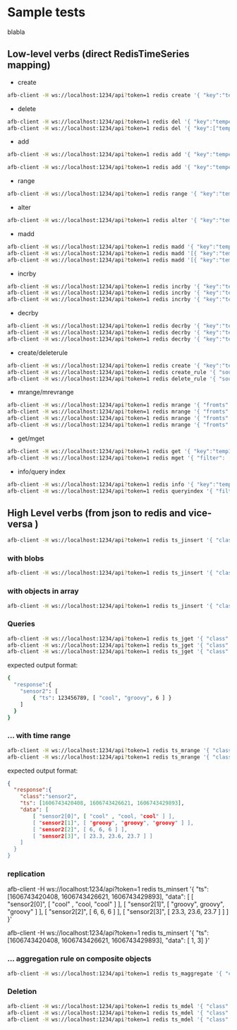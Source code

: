 # Sample tests

blabla

## Low-level verbs (direct RedisTimeSeries mapping)

* create

``` bash
afb-client -H ws://localhost:1234/api?token=1 redis create '{ "key":"temperature", "retention":3000, "uncompressed":true, "labels": { "sens":"3", "asa":"44" } }'
```

* delete

``` bash
afb-client -H ws://localhost:1234/api?token=1 redis del '{ "key":"temperature" }'
afb-client -H ws://localhost:1234/api?token=1 redis del '{ "key":["temperature"; "temperature2"] }'
```

* add

``` bash
afb-client -H ws://localhost:1234/api?token=1 redis add '{ "key":"temperature", "timestamp":"1548149191", "value":42 , "retention":3000, "uncompressed":true, "labels": { "sens":"3", "asa":"44" } }'

afb-client -H ws://localhost:1234/api?token=1 redis add '{ "key":"temperature", "timestamp":"*", "value":42 , "retention":3000, "uncompressed":true, "labels": { "sens":"3", "asa":"44" } }'
```

* range

``` bash
afb-client -H ws://localhost:1234/api?token=1 redis range '{ "key":"temperature", "fromts":"1548149191", "tots":"1548149200" }'
```

* alter

``` bash
afb-client -H ws://localhost:1234/api?token=1 redis alter '{ "key":"temperature", "retention":3000,  "labels": { "sens":"3", "asa":"45" } }'
```

* madd

``` bash
afb-client -H ws://localhost:1234/api?token=1 redis madd '{ "key":"temperature", "timestamp":"15481491091" , "value":32 }'
afb-client -H ws://localhost:1234/api?token=1 redis madd '[{ "key":"temperature", "timestamp":"15481491091" , "value":32 }]'
afb-client -H ws://localhost:1234/api?token=1 redis madd '[{ "key":"temperature", "timestamp":"*" , "value":32 }, { "key":"temperature1", "timestamp":"*" , "value":29 }]'
```

* incrby

``` bash
afb-client -H ws://localhost:1234/api?token=1 redis incrby '{ "key":"temperature", "value":1, "timestamp":"*" }'
afb-client -H ws://localhost:1234/api?token=1 redis incrby '{ "key":"temperature", "value":2 , "timestamp":"*", "retention":2000 }'
afb-client -H ws://localhost:1234/api?token=1 redis incrby '{ "key":"temperature", "value":2.2, "timestamp":"*", "uncompressed":true }'
```

* decrby

``` bash
afb-client -H ws://localhost:1234/api?token=1 redis decrby '{ "key":"temperature", "value":1, "timestamp":"*" }'
afb-client -H ws://localhost:1234/api?token=1 redis decrby '{ "key":"temperature", "value":2 , "timestamp":"*", "retention":2000 }'
afb-client -H ws://localhost:1234/api?token=1 redis decrby '{ "key":"temperature", "value":2.2, "timestamp":"*", "uncompressed":true }'
```

* create/deleterule

``` bash
afb-client -H ws://localhost:1234/api?token=1 redis create '{ "key":"temp1" }'
afb-client -H ws://localhost:1234/api?token=1 redis create_rule '{ "sourceKey":"temperature", "destKey":"temp1", "aggregation": {"type": "avg", "bucket":500} }'
afb-client -H ws://localhost:1234/api?token=1 redis delete_rule '{ "sourceKey":"temperature", "destKey":"temp1" }
```

* mrange/mrevrange

``` bash
afb-client -H ws://localhost:1234/api?token=1 redis mrange '{ "fromts":"1548149191", "tots":"1548149200" , "filter": [ "sens=3" ] }'
afb-client -H ws://localhost:1234/api?token=1 redis mrange '{ "fromts":"-", "tots":"+" , "filter": [ "sens=3" ] }'
afb-client -H ws://localhost:1234/api?token=1 redis mrange '{ "fromts":"-", "tots":"+" , "filter": [ "sens=3" ], "count":3 }'
afb-client -H ws://localhost:1234/api?token=1 redis mrange '{ "fromts":"1548149191", "tots":"1548149200", "withlabels":true, "filter": [ "sens=3" ] }'
```

* get/mget

``` bash
afb-client -H ws://localhost:1234/api?token=1 redis get '{ "key":"temp1" }'
afb-client -H ws://localhost:1234/api?token=1 redis mget '{ "filter": [ "sens=3" ] }'
```

* info/query index

``` bash
afb-client -H ws://localhost:1234/api?token=1 redis info '{ "key":"temperature" }'
afb-client -H ws://localhost:1234/api?token=1 redis queryindex '{ "filter": [ "sens"=3 ] }'
```

## High Level verbs (from json to redis and vice-versa )

``` bash
afb-client -H ws://localhost:1234/api?token=1 redis ts_jinsert '{ "class":"sensor1", "data": { "temperature": 25.2, "table": [ 1, 2, 3 ] } }'
```

### with blobs

``` bash
afb-client -H ws://localhost:1234/api?token=1 redis ts_jinsert '{ "class":"sensor2", "data": [ "cool" , "groovy", 6 , 23.5 ] }'
```

### with objects in array

``` bash
afb-client -H ws://localhost:1234/api?token=1 redis ts_jinsert '{ "class":"sensor3", "data": { "table": [ {"s": 12} , {"v": 21} ] } }'
```

### Queries

``` bash
afb-client -H ws://localhost:1234/api?token=1 redis ts_jget '{ "class":"sensor1" }'
afb-client -H ws://localhost:1234/api?token=1 redis ts_jget '{ "class":"sensor2" }'
afb-client -H ws://localhost:1234/api?token=1 redis ts_jget '{ "class":"sensor3" }'
```

expected output format:

``` bash
{
  "response":{
    "sensor2": [
        { "ts": 123456789, [ "cool", "groovy", 6 ] }
    ]
  }
}
```

### ... with time range

``` bash
afb-client -H ws://localhost:1234/api?token=1 redis ts_mrange '{ "class":"sensor2", "fromts":"12345", "tots":"6546" }'
afb-client -H ws://localhost:1234/api?token=1 redis ts_mrange '{ "class":"sensor2", "fromts":"-", "tots":"+" }'
```

expected output format:

```json
{
  "response":{
    "class":"sensor2",
    "ts": [1606743420408, 1606743426621, 1606743429893],
    "data": [
        [ "sensor2[0]", [ "cool" , "cool, "cool" ] ],  
        [ "sensor2[1]", [ "groovy", "groovy", "groovy" ] ],  
        [ "sensor2[2]", [ 6, 6, 6 ] ],  
        [ "sensor2[3]", [ 23.3, 23.6, 23.7 ] ]
    ]
  }
}
```

### replication

afb-client -H ws://localhost:1234/api?token=1 redis ts_minsert '{ "ts": [1606743420408, 1606743426621, 1606743429893], "data": [ [ "sensor2[0]", [ "cool" , "cool, "cool" ] ], [ "sensor2[1]", [ "groovy", groovy", "groovy" ] ], [ "sensor2[2]", [ 6, 6, 6 ] ], [ "sensor2[3]", [ 23.3, 23.6, 23.7 ] ] ]  }'

afb-client -H ws://localhost:1234/api?token=1 redis ts_minsert '{ "ts": [1606743420408, 1606743426621, 1606743429893], "data": [ 1, 3]  }'



### ... aggregation rule on composite objects

```bash
afb-client -H ws://localhost:1234/api?token=1 redis ts_maggregate '{ "class":"sensor2", "name":"avg", "aggregation": {"type": "avg", "bucket":500} }'
```


### Deletion

``` bash
afb-client -H ws://localhost:1234/api?token=1 redis ts_mdel '{ "class":"sensor1" }'
afb-client -H ws://localhost:1234/api?token=1 redis ts_mdel '{ "class":"sensor2" }'
afb-client -H ws://localhost:1234/api?token=1 redis ts_mdel '{ "class":"sensor3" }'
```
